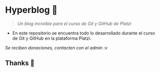 # Hyperblog 🚀

>_Un blog increíble para el curso de Git y GitHub de Platzi_

- En este repositorio se encuentra todo lo desarrollado durante el curso de Git y GitHub en la plataforma Platzi.

_Se reciben donaciones, contacten con el admin :v_

## Thanks 👋